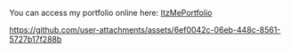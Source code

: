 You can access my portfolio online here: [ItzMePortfolio](https://deemalvidarshana.github.io/deemal/#home)

https://github.com/user-attachments/assets/6ef0042c-06eb-448c-8561-5727b17f288b

